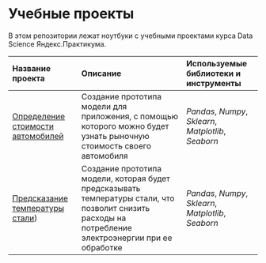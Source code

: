 # Учебные проекты
В этом репозитории лежат ноутбуки c учебными проектами курса Data Science Яндекс.Практикума.

| Название проекта | Описание | Используемые библиотеки и инструменты | 
| :---------------------- | :---------------------- | :---------------------- |
| [Определение стоимости автомобилей](https://github.com/aleksandr-del/yandex-praticum-projects/blob/main/yandex_practicum_calculus_project.ipynb) | Создание прототипа модели для приложения, с помощью которого можно будет узнать рыночную стоимость своего автомобиля | *Pandas*, *Numpy*, *Sklearn*, *Matplotlib*, *Seaborn* |
| [Предсказание температуры стали](https://github.com/aleksandr-del/yandex-praticum-projects/blob/main/yandex_practicum_final_project.ipynb)) | Создание прототипа модели, которая будет предсказывать температуры стали, что позволит снизить расходы на потребление электроэнергии при ее обработке | *Pandas*, *Numpy*, *Sklearn*, *Matplotlib*, *Seaborn* |
